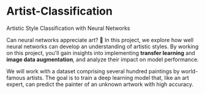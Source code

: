 # Artist-Classification
Artistic Style Classification with Neural Networks

Can neural networks appreciate art? 🎨 In this project, we explore how well neural networks can develop an understanding of artistic styles. By working on this project, you'll gain insights into implementing **transfer learning** and **image data augmentation**, and analyze their impact on model performance.

We will work with a dataset comprising several hundred paintings by world-famous artists. The goal is to train a deep learning model that, like an art expert, can predict the painter of an unknown artwork with high accuracy.
